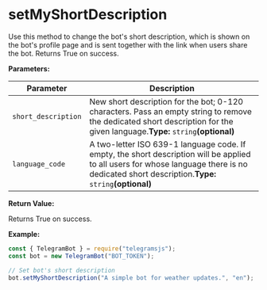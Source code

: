 # setMyShortDescription

Use this method to change the bot's short description, which is shown on the bot's profile page and is sent together with the link when users share the bot. Returns True on success.

**Parameters:**

| Parameter           | Description                                                                                                                                                                                    |
| ------------------- | ---------------------------------------------------------------------------------------------------------------------------------------------------------------------------------------------- |
| `short_description` | New short description for the bot; 0-120 characters. Pass an empty string to remove the dedicated short description for the given language.**Type:** `string`**(optional)**                    |
| `language_code`     | A two-letter ISO 639-1 language code. If empty, the short description will be applied to all users for whose language there is no dedicated short description.**Type:** `string`**(optional)** |

**Return Value:**

Returns True on success.

**Example:**

```javascript
const { TelegramBot } = require("telegramsjs");
const bot = new TelegramBot("BOT_TOKEN");

// Set bot's short description
bot.setMyShortDescription("A simple bot for weather updates.", "en");
```
